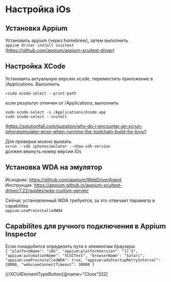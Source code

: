 # Настройка iOs

## Установка Appium
Установить appium (через homebrew), затем выполнить \
`appium driver install xcuitest` \
(https://github.com/appium/appium-xcuitest-driver)

## Настройка XCode

Установить актуальную версию xcode, переместить приложение в /Applications.
Выполнить

`«sudo xcode-select --print-path`

если результат отличен от /Applications, выполнить

`sudo xcode-select -s /Applications/Xcode.app` \
`sudo xcode-select --install`

(https://solutionfall.com/question/why-do-i-encounter-an-xcrun-iphonesimulator-error-when-running-the-toolchain-build-for-kivy/)

Для проверки можно вызвать \
`xcrun --sdk iphonesimulator --show-sdk-version` \
должен вернуть номер версии iOs

## Установка WDA на эмулятор
Исходник:
https://github.com/appium/WebDriverAgent \
Инструкция:
https://appium.github.io/appium-xcuitest-driver/7.22/guides/wda-custom-server/

Сейчас установленный WDA требуется, за это отвечает параметр в capabilites \
`appium:usePreinstalledWDA`

## Capabilites для ручного подключения в Appium Inspector
Если понадобится определить пути к элементам браузера: \
`{
"platformName": "iOS",
"appium:platformVersion": "17.5",
"appium:automationName": "XCUITest",
"browserName": "Safari",
"appium:usePreinstalledWDA": true,
"appium:wdaStartupRetryInterval": 20000,
"webviewConnectTimeout": 30000
}`

(//XCUIElementTypeButton[@name="Close"])[2]

